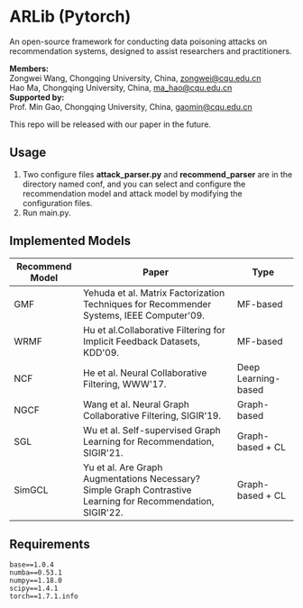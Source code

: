 # ARLib (Pytorch)
An open-source framework for conducting data poisoning attacks on recommendation systems, designed to assist researchers and practitioners. <br>

**Members:** <br>
Zongwei Wang, Chongqing University, China, zongwei@cqu.edu.cn <br>
Hao Ma, Chongqing University, China, ma_hao@cqu.edu.cn <br>
**Supported by:** <br>
Prof. Min Gao, Chongqing University, China, gaomin@cqu.edu.cn <br>

This repo will be released with our paper in the future.

<h2>Usage</h2>

1. Two configure files **attack_parser.py** and **recommend_parser** are in the directory named conf, and you can select and configure the recommendation model and attack model by modifying the configuration files. <br>
2. Run main.py.

<h2>Implemented Models</h2>

| **Recommend Model** | **Paper** | **Type** |
| --- | --- | --- |
| GMF | Yehuda et al. Matrix Factorization Techniques for Recommender Systems, IEEE Computer'09. | MF-based |
| WRMF | Hu et al.Collaborative Filtering for Implicit Feedback Datasets, KDD'09. | MF-based |
| NCF | He et al. Neural Collaborative Filtering, WWW'17. | Deep Learning-based |
| NGCF | Wang et al. Neural Graph Collaborative Filtering, SIGIR'19. | Graph-based |
| SGL | Wu et al. Self-supervised Graph Learning for Recommendation, SIGIR'21. | Graph-based + CL |
| SimGCL | Yu et al. Are Graph Augmentations Necessary? Simple Graph Contrastive Learning for Recommendation, SIGIR'22. | Graph-based + CL |

<h2>Requirements</h2>

```
base==1.0.4
numba==0.53.1
numpy==1.18.0
scipy==1.4.1
torch==1.7.1.info
```





